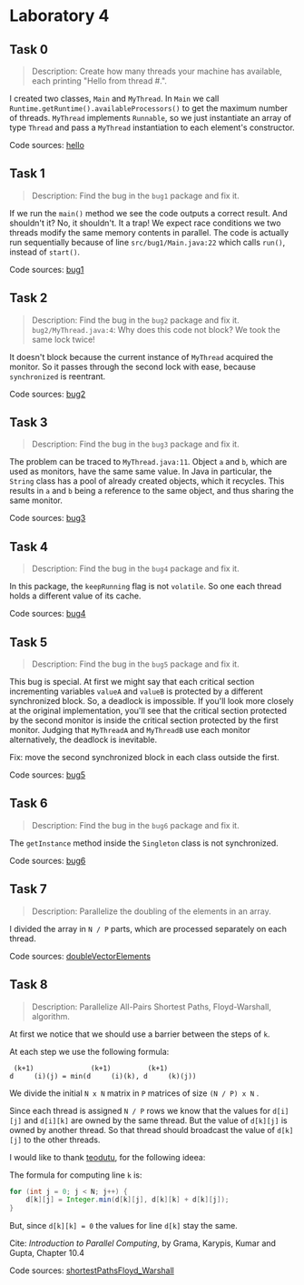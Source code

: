 # Laboratory 4

## Task 0

> Description: Create how many threads your machine has available, each
> printing "Hello from thread #.".

I created two classes, `Main` and `MyThread`. In `Main` we call 
`Runtime.getRuntime().availableProcessors()`
to get the maximum number of threads.
`MyThread` implements `Runnable`, so we just instantiate an array of type
`Thread` and pass a `MyThread` instantiation to each element's constructor.

Code sources: [hello](./hello/)

## Task 1

> Description: Find the bug in the `bug1` package and fix it.

If we run the `main()` method we see the code outputs a correct result. And
shouldn't it? No, it shouldn't. It a trap! We expect race conditions we two
threads modify the same memory contents in parallel. The code is actually run
sequentially because of line `src/bug1/Main.java:22` which calls `run()`,
instead of `start()`.

Code sources: [bug1](./bug1/)

## Task 2

> Description: Find the bug in the `bug2` package and fix it.
> `bug2/MyThread.java:4`: Why does this code not block? We took the same lock twice!

It doesn't block because the current instance of `MyThread` acquired the monitor. So it passes through the second lock with ease, because `synchronized` is reentrant.

Code sources: [bug2](./bug2/)

## Task 3

> Description: Find the bug in the `bug3` package and fix it.

The problem can be traced to `MyThread.java:11`. Object `a` and `b`, which are
used as monitors, have the same same value. In Java in particular, the `String`
class has a pool of already created objects, which it recycles. This results
in `a` and `b` being a reference to the same object, and thus sharing the same
monitor.

Code sources: [bug3](./bug3/)

## Task 4

> Description: Find the bug in the `bug4` package and fix it.

In this package, the `keepRunning` flag is not `volatile`. So one each thread holds
a different value of its cache.

Code sources: [bug4](./bug4/)

## Task 5

> Description: Find the bug in the `bug5` package and fix it.

This bug is special. At first we might say that each critical section
incrementing variables `valueA` and `valueB` is protected by a different
synchronized block. So, a deadlock is impossible. If you'll look more closely
at the original implementation, you'll see that the critical section protected
by the second monitor is inside the critical section protected by the first
monitor. Judging that `MyThreadA` and `MyThreadB` use each monitor
alternatively, the deadlock is inevitable.

Fix: move the second synchronized block in each class outside the first.

Code sources: [bug5](./bug5/)

## Task 6

> Description: Find the bug in the `bug6` package and fix it.

The `getInstance` method inside the `Singleton` class is not synchronized.

Code sources: [bug6](./bug6/)

## Task 7

> Description: Parallelize the doubling of the elements in an array.

I divided the array in `N / P` parts, which are processed separately on each
thread. 

Code sources: [doubleVectorElements](./doubleVectorElements/)

## Task 8

> Description: Parallelize All-Pairs Shortest Paths, Floyd-Warshall, algorithm.

At first we notice that we should use a barrier between the steps of `k`.

At each step we use the following formula:

```
 (k+1)              (k+1)         (k+1)
d     (i)(j) = min(d     (i)(k), d     (k)(j))
```

We divide the initial `N x N` matrix in `P` matrices of size `(N / P) x N` .

Since each thread is assigned `N / P` rows we know that the values for
`d[i][j]` and `d[i][k]` are owned by the same thread. But the value of
`d[k][j]` is owned by another thread. So that thread should broadcast the value
of `d[k][j]` to the other threads.

I would like to thank [teodutu](https://github.com/teodutu), for the following ideea:

The formula for computing line `k` is:

```java
for (int j = 0; j < N; j++) {
    d[k][j] = Integer.min(d[k][j], d[k][k] + d[k][j]);
}
```

But, since `d[k][k] = 0` the values for line `d[k]` stay the same.

Cite: *Introduction to Parallel Computing*, by Grama, Karypis, Kumar and
Gupta, Chapter 10.4

Code sources: [shortestPathsFloyd_Warshall](./shortestPathsFloyd_Warshall/)